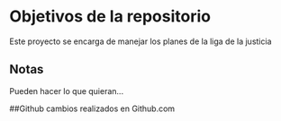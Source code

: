# Objetivos de la repositorio

Este proyecto se encarga de manejar los planes de la liga de la justicia


## Notas
Pueden hacer lo que quieran...

##Github
cambios realizados en Github.com
